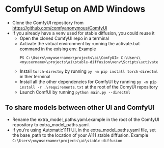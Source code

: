 # ComfyUI Setup on AMD Windows

- Clone the ComfyUI repository from https://github.com/comfyanonymous/ComfyUI
- If you already have a venv used for stable diffusion, you could reuse it
  - Open the cloned ComfyUI repo in a terminal
  - Activate the virtual environment by running the activate.bat command in the exising env. Example
    ```
    PS C:\Users\<myusername>\projects\ai\ComfyUI> C:\Users\<myusername>\projects\ai\stable-diffusion\venv\Scripts\activate
    ```
  - Install `torch-directmy` by running `py -m pip install torch-directml` in ther terminal
  - Install all the other dependencies for ComfyUI by running `py -m pip install -r .\requirements.txt` at the root of the ComyUI repository
  - Launch ComfUI by running `python main.py --directml `


## To share models between other UI and ComfyUI
- Rename the extra_model_paths.yaml.example in the root of the ComfyUI repository to extra_model_paths.yaml.
- If you're using Automatic1111 UI, in the extra_model_paths.yaml file, set the base_path to the location of your A111 stable diffusion. Example `C:\Users\<myusername>\projects\ai\stable-diffusion`
